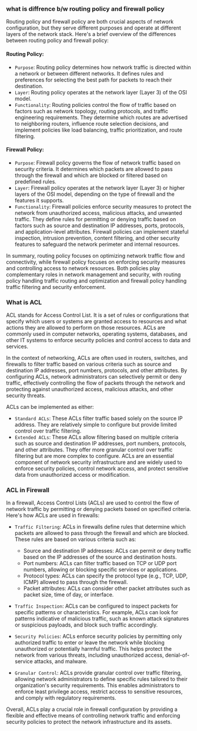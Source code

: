 ### what is diffrence b/w routing policy and firewall policy

Routing policy and firewall policy are both crucial aspects of network configuration, but they serve different purposes and operate at different layers of the network stack. Here's a brief overview of the differences between routing policy and firewall policy:

#### Routing Policy:
- `Purpose`: Routing policy determines how network traffic is directed within a network or between different networks. It defines rules and preferences for selecting the best path for packets to reach their destination.
- `Layer`: Routing policy operates at the network layer (Layer 3) of the OSI model.
- `Functionality`: Routing policies control the flow of traffic based on factors such as network topology, routing protocols, and traffic engineering requirements. They determine which routes are advertised to neighboring routers, influence route selection decisions, and implement policies like load balancing, traffic prioritization, and route filtering.

#### Firewall Policy:
- `Purpose`: Firewall policy governs the flow of network traffic based on security criteria. It determines which packets are allowed to pass through the firewall and which are blocked or filtered based on predefined rules.
- `Layer`: Firewall policy operates at the network layer (Layer 3) or higher layers of the OSI model, depending on the type of firewall and the features it supports.
- `Functionality`: Firewall policies enforce security measures to protect the network from unauthorized access, malicious attacks, and unwanted traffic. They define rules for permitting or denying traffic based on factors such as source and destination IP addresses, ports, protocols, and application-level attributes. Firewall policies can implement stateful inspection, intrusion prevention, content filtering, and other security features to safeguard the network perimeter and internal resources.

In summary, routing policy focuses on optimizing network traffic flow and connectivity, while firewall policy focuses on enforcing security measures and controlling access to network resources. Both policies play complementary roles in network management and security, with routing policy handling traffic routing and optimization and firewall policy handling traffic filtering and security enforcement.


### What is ACL
ACL stands for Access Control List. It is a set of rules or configurations that specify which users or systems are granted access to resources and what actions they are allowed to perform on those resources. ACLs are commonly used in computer networks, operating systems, databases, and other IT systems to enforce security policies and control access to data and services.

In the context of networking, ACLs are often used in routers, switches, and firewalls to filter traffic based on various criteria such as source and destination IP addresses, port numbers, protocols, and other attributes. By configuring ACLs, network administrators can selectively permit or deny traffic, effectively controlling the flow of packets through the network and protecting against unauthorized access, malicious attacks, and other security threats.

ACLs can be implemented as either:

- `Standard ACLs`: These ACLs filter traffic based solely on the source IP address. They are relatively simple to configure but provide limited control over traffic filtering.
- `Extended ACLs`: These ACLs allow filtering based on multiple criteria such as source and destination IP addresses, port numbers, protocols, and other attributes. They offer more granular control over traffic filtering but are more complex to configure.
ACLs are an essential component of network security infrastructure and are widely used to enforce security policies, control network access, and protect sensitive data from unauthorized access or modification.


### ACL in Firewall
In a firewall, Access Control Lists (ACLs) are used to control the flow of network traffic by permitting or denying packets based on specified criteria. Here's how ACLs are used in firewalls:

- `Traffic Filtering`: ACLs in firewalls define rules that determine which packets are allowed to pass through the firewall and which are blocked. These rules are based on various criteria such as:

    - Source and destination IP addresses: ACLs can permit or deny traffic based on the IP addresses of the source and destination hosts.
    - Port numbers: ACLs can filter traffic based on TCP or UDP port numbers, allowing or blocking specific services or applications.
    - Protocol types: ACLs can specify the protocol type (e.g., TCP, UDP, ICMP) allowed to pass through the firewall.
    - Packet attributes: ACLs can consider other packet attributes such as packet size, time of day, or interface.
- `Traffic Inspection`: ACLs can be configured to inspect packets for specific patterns or characteristics. For example, ACLs can look for patterns indicative of malicious traffic, such as known attack signatures or suspicious payloads, and block such traffic accordingly.

- `Security Policies`: ACLs enforce security policies by permitting only authorized traffic to enter or leave the network while blocking unauthorized or potentially harmful traffic. This helps protect the network from various threats, including unauthorized access, denial-of-service attacks, and malware.

- `Granular Control`: ACLs provide granular control over traffic filtering, allowing network administrators to define specific rules tailored to their organization's security requirements. This enables administrators to enforce least privilege access, restrict access to sensitive resources, and comply with regulatory requirements.

Overall, ACLs play a crucial role in firewall configuration by providing a flexible and effective means of controlling network traffic and enforcing security policies to protect the network infrastructure and its assets.



